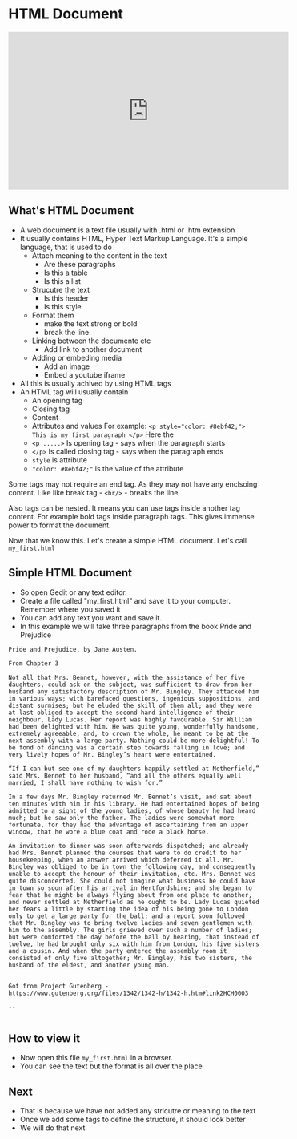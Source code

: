 # HTML Document

<iframe width="560" height="315" src="https://www.youtube-nocookie.com/embed/0oyaXavKtrE" title="YouTube video player" frameborder="0" allow="accelerometer; autoplay; clipboard-write; encrypted-media; gyroscope; picture-in-picture" allowfullscreen></iframe>

## What's HTML Document
- A web document is a text file usually with .html or .htm extension
- It usually contains HTML, Hyper Text Markup Language. It's a simple language, that is used to do
    - Attach meaning to the content in the text
        - Are these paragraphs
        - Is this a table
        - Is this a list
    - Strucutre the text
        - Is this header
        - Is this style
    - Format them
        - make the text strong or bold
        - break the line
    - Linking between the documente etc
        - Add link to another document
    - Adding or embeding media
        - Add an image
        - Embed a youtube iframe
- All this is usually achived by using HTML tags
- An HTML tag will usually contain 
    - An opening tag
    - Closing tag
    - Content
    - Attributes and values
For example:
    `<p style="color: #8ebf42;"> This is my first paragraph </p>`
Here the
    - `<p .....>` Is opening tag - says when the paragraph starts
    - `</p>` Is called closing tag - says when the paragraph ends
    - `style` is attribute
    - `"color: #8ebf42;"` is the value of the attribute

Some tags may not require an end tag. As they may not have any enclsoing content. Like  like break tag
    - `<br/>` - breaks the line

Also tags can be nested. It means you can use tags inside another tag content. For example bold tags inside paragraph tags. This gives immense power to format the document.


Now that we know this. Let's create a simple HTML document. Let's call `my_first.html`

## Simple HTML Document
- So open Gedit or any text editor. 
- Create a file called "my_first.html" and save it to your computer. Remember where you saved it
- You can add any text you want and save it.
- In this example we will take three paragraphs from the book Pride and Prejudice

```text
Pride and Prejudice, by Jane Austen.

From Chapter 3

Not all that Mrs. Bennet, however, with the assistance of her five daughters, could ask on the subject, was sufficient to draw from her husband any satisfactory description of Mr. Bingley. They attacked him in various ways; with barefaced questions, ingenious suppositions, and distant surmises; but he eluded the skill of them all; and they were at last obliged to accept the second-hand intelligence of their neighbour, Lady Lucas. Her report was highly favourable. Sir William had been delighted with him. He was quite young, wonderfully handsome, extremely agreeable, and, to crown the whole, he meant to be at the next assembly with a large party. Nothing could be more delightful! To be fond of dancing was a certain step towards falling in love; and very lively hopes of Mr. Bingley’s heart were entertained.

“If I can but see one of my daughters happily settled at Netherfield,” said Mrs. Bennet to her husband, “and all the others equally well married, I shall have nothing to wish for.”

In a few days Mr. Bingley returned Mr. Bennet’s visit, and sat about ten minutes with him in his library. He had entertained hopes of being admitted to a sight of the young ladies, of whose beauty he had heard much; but he saw only the father. The ladies were somewhat more fortunate, for they had the advantage of ascertaining from an upper window, that he wore a blue coat and rode a black horse.

An invitation to dinner was soon afterwards dispatched; and already had Mrs. Bennet planned the courses that were to do credit to her housekeeping, when an answer arrived which deferred it all. Mr. Bingley was obliged to be in town the following day, and consequently unable to accept the honour of their invitation, etc. Mrs. Bennet was quite disconcerted. She could not imagine what business he could have in town so soon after his arrival in Hertfordshire; and she began to fear that he might be always flying about from one place to another, and never settled at Netherfield as he ought to be. Lady Lucas quieted her fears a little by starting the idea of his being gone to London only to get a large party for the ball; and a report soon followed that Mr. Bingley was to bring twelve ladies and seven gentlemen with him to the assembly. The girls grieved over such a number of ladies; but were comforted the day before the ball by hearing, that instead of twelve, he had brought only six with him from London, his five sisters and a cousin. And when the party entered the assembly room it consisted of only five altogether; Mr. Bingley, his two sisters, the husband of the eldest, and another young man.


Got from Project Gutenberg - https://www.gutenberg.org/files/1342/1342-h/1342-h.htm#link2HCH0003

--


```

## How to view it
- Now open this file `my_first.html` in a browser. 
- You can see the text but the format is all over the place

## Next
- That is because we have not added any stricutre or meaning to the text
- Once we add some tags to define the structure, it should look better
- We will do that next

